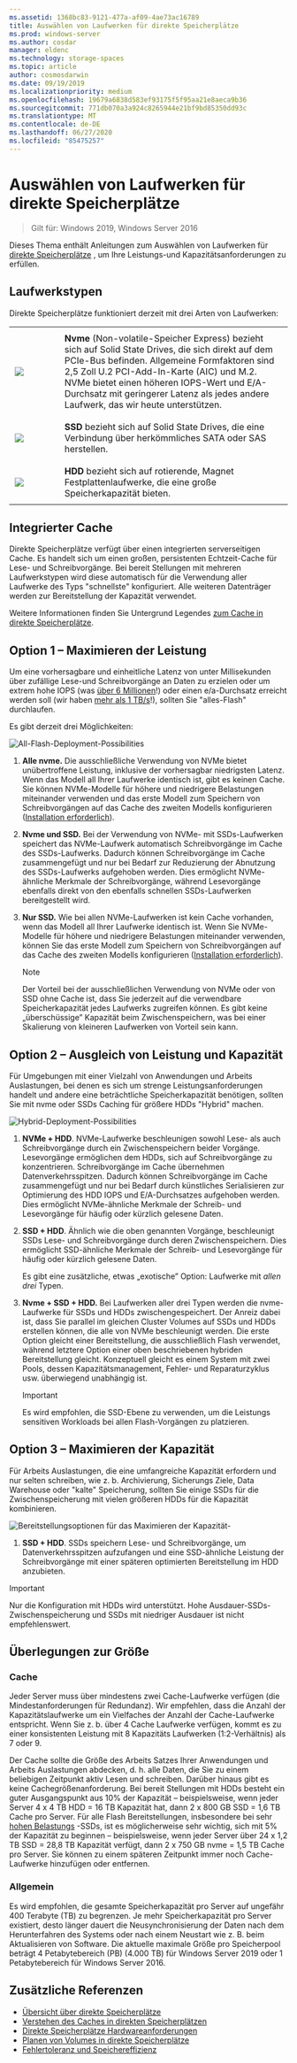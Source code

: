 ```yaml
---
ms.assetid: 1368bc83-9121-477a-af09-4ae73ac16789
title: Auswählen von Laufwerken für direkte Speicherplätze
ms.prod: windows-server
ms.author: cosdar
manager: eldenc
ms.technology: storage-spaces
ms.topic: article
author: cosmosdarwin
ms.date: 09/19/2019
ms.localizationpriority: medium
ms.openlocfilehash: 19679a6838d583ef93175f5f95aa21e8aeca9b36
ms.sourcegitcommit: 771db070a3a924c8265944e21bf9bd85350dd93c
ms.translationtype: MT
ms.contentlocale: de-DE
ms.lasthandoff: 06/27/2020
ms.locfileid: "85475257"
---
```

# <a name="choosing-drives-for-storage-spaces-direct"></a>Auswählen von Laufwerken für direkte Speicherplätze

>Gilt für: Windows 2019, Windows Server 2016

Dieses Thema enthält Anleitungen zum Auswählen von Laufwerken für [direkte Speicherplätze](storage-spaces-direct-overview.md) , um Ihre Leistungs-und Kapazitätsanforderungen zu erfüllen.

## <a name="drive-types"></a>Laufwerkstypen

Direkte Speicherplätze funktioniert derzeit mit drei Arten von Laufwerken:

<table>
    <tr style="border: 0;">
        <td style="padding: 10px; border: 0; width:70px">
            <img src="media/understand-the-cache/NVMe-100px.png">
        </td>
        <td style="padding: 10px; border: 0;" valign="middle">
            <b>Nvme</b> (Non-volatile-Speicher Express) bezieht sich auf Solid State Drives, die sich direkt auf dem PCIe-Bus befinden. Allgemeine Formfaktoren sind 2,5 Zoll U.2 PCI-Add-In-Karte (AIC) und M.2. NVMe bietet einen höheren IOPS-Wert und E/A-Durchsatz mit geringerer Latenz als jedes andere Laufwerk, das wir heute unterstützen.
        </td>
    </tr>
    <tr style="border: 0;">
        <td style="padding: 10px; border: 0; width:70px" >
            <img src="media/understand-the-cache/SSD-100px.png">
        </td>
        <td style="padding: 10px; border: 0;" valign="middle">
            <b>SSD</b> bezieht sich auf Solid State Drives, die eine Verbindung über herkömmliches SATA oder SAS herstellen.
        </td>
    </tr>
    <tr style="border: 0;">
        <td style="padding: 10px; border: 0; width:70px">
            <img src="media/understand-the-cache/HDD-100px.png">
        </td>
        <td style="padding: 10px; border: 0;" valign="middle">
            <b>HDD</b> bezieht sich auf rotierende, Magnet Festplattenlaufwerke, die eine große Speicherkapazität bieten.
        </td>
    </tr>
</table>

## <a name="built-in-cache"></a>Integrierter Cache

Direkte Speicherplätze verfügt über einen integrierten serverseitigen Cache. Es handelt sich um einen großen, persistenten Echtzeit-Cache für Lese- und Schreibvorgänge. Bei bereit Stellungen mit mehreren Laufwerkstypen wird diese automatisch für die Verwendung aller Laufwerke des Typs "schnellste" konfiguriert. Alle weiteren Datenträger werden zur Bereitstellung der Kapazität verwendet.

Weitere Informationen finden Sie Untergrund Legendes [zum Cache in direkte Speicherplätze](understand-the-cache.md).

## <a name="option-1--maximizing-performance"></a>Option 1 – Maximieren der Leistung

Um eine vorhersagbare und einheitliche Latenz von unter Millisekunden über zufällige Lese-und Schreibvorgänge an Daten zu erzielen oder um extrem hohe IOPS (was [über 6 Millionen](https://www.youtube.com/watch?v=0LviCzsudGY&t=28m)!) oder einen e/a-Durchsatz erreicht werden soll (wir haben [mehr als 1 TB/s](https://www.youtube.com/watch?v=-LK2ViRGbWs&t=16m50s)!), sollten Sie "alles-Flash" durchlaufen.

Es gibt derzeit drei Möglichkeiten:

![All-Flash-Deployment-Possibilities](media/choosing-drives-and-resiliency-types/All-Flash-Deployment-Possibilities.png)

1. **Alle nvme.** Die ausschließliche Verwendung von NVMe bietet unübertroffene Leistung, inklusive der vorhersagbar niedrigsten Latenz. Wenn das Modell all Ihrer Laufwerke identisch ist, gibt es keinen Cache. Sie können NVMe-Modelle für höhere und niedrigere Belastungen miteinander verwenden und das erste Modell zum Speichern von Schreibvorgängen auf das Cache des zweiten Modells konfigurieren ([Installation erforderlich](understand-the-cache.md#manual-configuration)).

2. **Nvme und SSD.** Bei der Verwendung von NVMe- mit SSDs-Laufwerken speichert das NVMe-Laufwerk automatisch Schreibvorgänge im Cache des SSDs-Laufwerks. Dadurch können Schreibvorgänge im Cache zusammengefügt und nur bei Bedarf zur Reduzierung der Abnutzung des SSDs-Laufwerks aufgehoben werden. Dies ermöglicht NVMe-ähnliche Merkmale der Schreibvorgänge, während Lesevorgänge ebenfalls direkt von den ebenfalls schnellen SSDs-Laufwerken bereitgestellt wird.

3. **Nur SSD.** Wie bei allen NVMe-Laufwerken ist kein Cache vorhanden, wenn das Modell all Ihrer Laufwerke identisch ist. Wenn Sie NVMe-Modelle für höhere und niedrigere Belastungen miteinander verwenden, können Sie das erste Modell zum Speichern von Schreibvorgängen auf das Cache des zweiten Modells konfigurieren ([Installation erforderlich](understand-the-cache.md#manual-configuration)).

   >[!NOTE]
   > Der Vorteil bei der ausschließlichen Verwendung von NVMe oder von SSD ohne Cache ist, dass Sie jederzeit auf die verwendbare Speicherkapazität jedes Laufwerks zugreifen können. Es gibt keine „überschüssige” Kapazität beim Zwischenspeichern, was bei einer Skalierung von kleineren Laufwerken von Vorteil sein kann.

## <a name="option-2--balancing-performance-and-capacity"></a>Option 2 – Ausgleich von Leistung und Kapazität

Für Umgebungen mit einer Vielzahl von Anwendungen und Arbeits Auslastungen, bei denen es sich um strenge Leistungsanforderungen handelt und andere eine beträchtliche Speicherkapazität benötigen, sollten Sie mit nvme oder SSDs Caching für größere HDDs "Hybrid" machen.

![Hybrid-Deployment-Possibilities](media/choosing-drives-and-resiliency-types/Hybrid-Deployment-Possibilities.png)

1. **NVMe + HDD**. NVMe-Laufwerke beschleunigen sowohl Lese- als auch Schreibvorgänge durch ein Zwischenspeichern beider Vorgänge. Lesevorgänge ermöglichen dem HDDs, sich auf Schreibvorgänge zu konzentrieren. Schreibvorgänge im Cache übernehmen Datenverkehrsspitzen. Dadurch können Schreibvorgänge im Cache zusammengefügt und nur bei Bedarf durch künstliches Serialisieren zur Optimierung des HDD IOPS und E/A-Durchsatzes aufgehoben werden. Dies ermöglicht NVMe-ähnliche Merkmale der Schreib- und Lesevorgänge für häufig oder kürzlich gelesene Daten.

2. **SSD + HDD**. Ähnlich wie die oben genannten Vorgänge, beschleunigt SSDs Lese- und Schreibvorgänge durch deren Zwischenspeichern. Dies ermöglicht SSD-ähnliche Merkmale der Schreib- und Lesevorgänge für häufig oder kürzlich gelesene Daten.

    Es gibt eine zusätzliche, etwas „exotische” Option: Laufwerke mit *allen drei* Typen.

3. **Nvme + SSD + HDD.** Bei Laufwerken aller drei Typen werden die nvme-Laufwerke für SSDs und HDDs zwischengespeichert. Der Anreiz dabei ist, dass Sie parallel im gleichen Cluster Volumes auf SSDs und HDDs erstellen können, die alle von NVMe beschleunigt werden. Die erste Option gleicht einer Bereitstellung, die ausschließlich Flash verwendet, während letztere Option einer oben beschriebenen hybriden Bereitstellung gleicht. Konzeptuell gleicht es einem System mit zwei Pools, dessen Kapazitätsmanagement, Fehler- und Reparaturzyklus usw. überwiegend unabhängig ist.

   >[!IMPORTANT]
   > Es wird empfohlen, die SSD-Ebene zu verwenden, um die Leistungs sensitiven Workloads bei allen Flash-Vorgängen zu platzieren.

## <a name="option-3--maximizing-capacity"></a>Option 3 – Maximieren der Kapazität

Für Arbeits Auslastungen, die eine umfangreiche Kapazität erfordern und nur selten schreiben, wie z. b. Archivierung, Sicherungs Ziele, Data Warehouse oder "kalte" Speicherung, sollten Sie einige SSDs für die Zwischenspeicherung mit vielen größeren HDDs für die Kapazität kombinieren.

![Bereitstellungsoptionen für das Maximieren der Kapazität-](media/choosing-drives-and-resiliency-types/maximizing-capacity.png)

1. **SSD + HDD**. SSDs speichern Lese- und Schreibvorgänge, um Datenverkehrsspitzen aufzufangen und eine SSD-ähnliche Leistung der Schreibvorgänge mit einer späteren optimierten Bereitstellung im HDD anzubieten.

>[!IMPORTANT]
>Nur die Konfiguration mit HDDs wird unterstützt. Hohe Ausdauer-SSDs-Zwischenspeicherung und SSDs mit niedriger Ausdauer ist nicht empfehlenswert.

## <a name="sizing-considerations"></a>Überlegungen zur Größe

### <a name="cache"></a>Cache

Jeder Server muss über mindestens zwei Cache-Laufwerke verfügen (die Mindestanforderungen für Redundanz). Wir empfehlen, dass die Anzahl der Kapazitätslaufwerke um ein Vielfaches der Anzahl der Cache-Laufwerke entspricht. Wenn Sie z. b. über 4 Cache Laufwerke verfügen, kommt es zu einer konsistenten Leistung mit 8 Kapazitäts Laufwerken (1:2-Verhältnis) als 7 oder 9.

Der Cache sollte die Größe des Arbeits Satzes Ihrer Anwendungen und Arbeits Auslastungen abdecken, d. h. alle Daten, die Sie zu einem beliebigen Zeitpunkt aktiv Lesen und schreiben. Darüber hinaus gibt es keine Cachegrößenanforderung. Bei bereit Stellungen mit HDDs besteht ein guter Ausgangspunkt aus 10% der Kapazität – beispielsweise, wenn jeder Server 4 x 4 TB HDD = 16 TB Kapazität hat, dann 2 x 800 GB SSD = 1,6 TB Cache pro Server. Für alle Flash Bereitstellungen, insbesondere bei sehr [hohen Belastungs](https://blogs.technet.microsoft.com/filecab/2017/08/11/understanding-dwpd-tbw/) -SSDs, ist es möglicherweise sehr wichtig, sich mit 5% der Kapazität zu beginnen – beispielsweise, wenn jeder Server über 24 x 1,2 TB SSD = 28,8 TB Kapazität verfügt, dann 2 x 750 GB nvme = 1,5 TB Cache pro Server. Sie können zu einem späteren Zeitpunkt immer noch Cache-Laufwerke hinzufügen oder entfernen.

### <a name="general"></a>Allgemein

Es wird empfohlen, die gesamte Speicherkapazität pro Server auf ungefähr 400 Terabyte (TB) zu begrenzen. Je mehr Speicherkapazität pro Server existiert, desto länger dauert die Neusynchronisierung der Daten nach dem Herunterfahren des Systems oder nach einem Neustart wie z. B. beim Aktualisieren von Software. Die aktuelle maximale Größe pro Speicherpool beträgt 4 Petabytebereich (PB) (4.000 TB) für Windows Server 2019 oder 1 Petabytebereich für Windows Server 2016.

## <a name="additional-references"></a>Zusätzliche Referenzen

- [Übersicht über direkte Speicherplätze](storage-spaces-direct-overview.md)
- [Verstehen des Caches in direkten Speicherplätzen](understand-the-cache.md)
- [Direkte Speicherplätze Hardwareanforderungen](storage-spaces-direct-hardware-requirements.md)
- [Planen von Volumes in direkte Speicherplätze](plan-volumes.md)
- [Fehlertoleranz und Speichereffizienz](storage-spaces-fault-tolerance.md)

